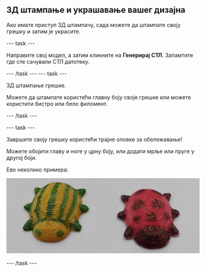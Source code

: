 ## 3Д штампање и украшавање вашег дизајна

Ако имате приступ 3Д штампачу, сада можете да штампате своју грешку и затим је украсите.

--- task ---

Направите свој модел, а затим кликните на **Генерирај СТЛ**. Запамтите где сте сачували СТЛ датотеку.

--- /task --- --- task ---

3Д штампање грешке.

Можете да штампате користећи главну боју своје грешке или можете користити бистро или бело филомент.

--- /task ---

--- task ---

Завршите своју грешку користећи трајне оловке за обележавање!

Можете обојити главу и ноге у црну боју, или додати мрље или пруге у другој боји.

Ево неколико примера:

![слика екрана](images/bug-decorated.png)

--- /task ---

 




  
